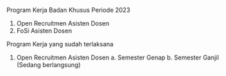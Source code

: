 Program Kerja Badan Khusus Periode 2023

1. Open Recruitmen Asisten Dosen
2. FoSi Asisten Dosen

Program Kerja yang sudah terlaksana

1. Open Recruitmen Asisten Dosen
   a. Semester Genap
   b. Semester Ganjil (Sedang berlangsung)
